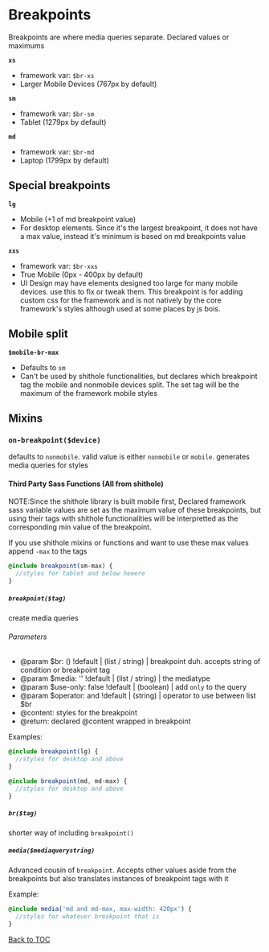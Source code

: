 # Breakpoints

Breakpoints are where media queries separate. Declared values or maximums

**`xs`**

- framework var: `$br-xs`
- Larger Mobile Devices (767px by default)

**`sm`**

- framework var: `$br-sm`
- Tablet (1279px by default)

**`md`**

- framework var: `$br-md`
- Laptop (1799px by default)

## Special breakpoints

**`lg`**

- Mobile (+1 of md breakpoint value)
- For desktop elements. Since it's the largest breakpoint, it does not have a max value, instead it's minimum is based on md breakpoints value

**`xxs`**

- framework var: `$br-xxs`
- True Mobile (0px - 400px by default)
- UI Design may have elements designed too large for many mobile devices. use this to fix or tweak them. This breakpoint is for adding custom css for the framework and is not natively by the core framework's styles although used at some places by js bois.

## Mobile split

**`$mobile-br-max`**

- Defaults to `sm`
- Can't be used by shithole functionalities, but declares which breakpoint tag the mobile and nonmobile devices split. The set tag will be the maximum of the framework mobile styles

## Mixins

### **`on-breakpoint($device)`**

defaults to `nonmobile`. valid value is either `nonmobile` or `mobile`. generates media queries for styles

#### Third Party Sass Functions (All from shithole)

NOTE:Since the shithole library is built mobile first, Declared framework sass variable values are set as the maximum value of these breakpoints, but using their tags with shithole functionalities will be interpretted as the corresponding min value of the breakpoint.

If you use shithole mixins or functions and want to use these max values append `-max` to the tags

```scss
@include breakpoint(sm-max) {
  //styles for tablet and below heeere
}
```

##### `breakpoint($tag)`

create media queries

###### Parameters

- @param $br: () !default | (list / string) | breakpoint duh. accepts string of condition or breakpoint tag
- @param $media: '' !default | (list / string) | the mediatype
- @param $use-only: false !default | (boolean) | add `only` to the query
- @param $operator: and !default | (string) | operator to use between list $br
- @content: styles for the breakpoint
- @return: declared @content wrapped in breakpoint

Examples:

```scss
@include breakpoint(lg) {
  //styles for desktop and above
}
```

```scss
@include breakpoint(md, md-max) {
  //styles for desktop and above
}
```

##### `br($tag)`

shorter way of including `breakpoint()`

##### `media($mediaquerystring)`

Advanced cousin of `breakpoint`. Accepts other values aside from the breakpoints but also translates instances of breakpoint tags with it

Example:

```scss
@include media('md and md-max, max-width: 420px') {
  //styles for whatever breakpoint that is
}
```

[Back to TOC](../../../readme.md)
